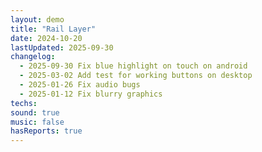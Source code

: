 ```yaml
---
layout: demo
title: "Rail Layer"
date: 2024-10-20
lastUpdated: 2025-09-30
changelog:
  - 2025-09-30 Fix blue highlight on touch on android
  - 2025-03-02 Add test for working buttons on desktop
  - 2025-01-26 Fix audio bugs
  - 2025-01-12 Fix blurry graphics
techs: 
sound: true
music: false
hasReports: true
---
```


  

